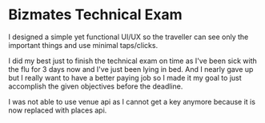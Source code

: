 # Bizmates Technical Exam

I designed a simple yet functional UI/UX so the traveller can see only the important things and use minimal taps/clicks.

I did my best just to finish the technical exam on time as I've been sick with the flu for 3 days now and I've just been lying in bed. And I nearly gave up but I really want to have a better paying job so I made it my goal to just accomplish the given objectives before the deadline.

I was not able to use venue api as I cannot get a key anymore because it is now replaced with places api.